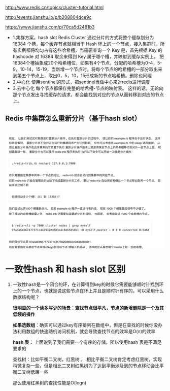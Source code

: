 http://www.redis.cn/topics/cluster-tutorial.html

http://events.jianshu.io/p/b208804dce9c

https://www.jianshu.com/p/70ca5d2481b3

- 1.集群方案，hash slot
   Redis Cluster 通过分片的方式将整个缓存划分为 16384 个槽，每个缓存节点就相当于 Hash 环上的一个节点，接入集群时，所有实例都将均匀占有这些哈希槽，当需要查询一个 Key 是，首先根据 Key 的 hashcode 对 16384 取余来得到 Key 属于哪个槽，并映射到缓存实例上。
   把16384个槽抽象成20个哈希槽位，如果有4个节点，分配的哈希槽为0-4，5-9，10-14，15-19，当新增一个节点时，将每个节点的哈希槽的一部分取出来到第五个节点上，取出0，5，10，15形成新的节点哈希槽。删除也同理
- 2.中心化
   使用sentinel的形式，把sentinel当做中心来对redis进行调度
- 3.去中心化
   每个节点都保存完整的哈希槽-节点的映射表。
   这样的话，无论向那个节点发出寻找缓存的请求，都会能找到对应的节点从而转移到对应的节点上。

## Redis 中集群怎么重新分片（基于hash slot）

​	![image-20220421140828281](assets/image-20220421140828281.png)

# 一致性hash 和 hash slot 区别

1. 一致性hash是一个闭合的环，在计算得到key的时候它需要能够顺时针找到环上的一个节点，也就是说这些节点在环上并且是顺时针有序的，可以采用什么数据结构呢？

   **很明显的一个读多写少的场景：查找节点很平凡，节点的新增删除是一个及其低频的操作**

   **如果选数组**：确实可以通过key有序排列在数组中，但是在查找的时候你没办法利用数组的快速随机访问机制，就会导致查找节点的效率是O(n)的效率

   **hash 表：** 上面说到了我们需要一个有序的存储，所以使用hash 表是不满足要求的

   查找树：比如平衡二叉树，红黑树 ， 相比平衡二叉树肯定考虑红黑树，实现稍微复杂一些，但是相比二叉树红黑树为了达到平衡涉及到的节点移动会比平衡二叉树低廉一些

   那么使用红黑树的查找性能是O(logn)